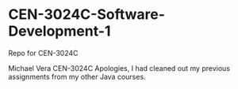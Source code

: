 # CEN-3024C-Software-Development-1
Repo for CEN-3024C

Michael Vera
CEN-3024C
Apologies, I had cleaned out my previous assignments from my other Java courses.
